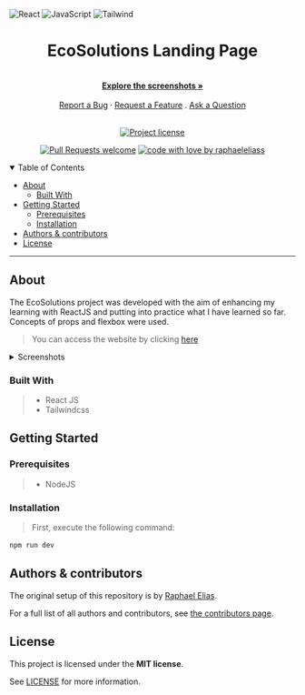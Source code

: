 ![React](https://img.shields.io/badge/React-20232A?style=for-the-badge&logo=react&logoColor=61DAFB)
![JavaScript](https://img.shields.io/badge/JavaScript-F7DF1E?style=for-the-badge&logo=javascript&logoColor=black)
![Tailwind](https://img.shields.io/badge/tailwindcss-%2338B2AC.svg?style=for-the-badge&logo=tailwind-css&logoColor=white)

<div align="center">

# EcoSolutions Landing Page

  <br />
  <a href="#about"><strong>Explore the screenshots »</strong></a>
  <br />
  <br />
  <a href="https://github.com/raphaeleliass/EcoSolutions/issues/new?assignees=&labels=bug&template=01_BUG_REPORT.md&title=bug%3A+">Report a Bug</a>
  ·
  <a href="https://github.com/raphaeleliass/EcoSolutions/issues/new?assignees=&labels=enhancement&template=02_FEATURE_REQUEST.md&title=feat%3A+">Request a Feature</a>
  .
  <a href="https://github.com/raphaeleliass/EcoSolutions/issues/new?assignees=&labels=question&template=04_SUPPORT_QUESTION.md&title=support%3A+">Ask a Question</a>
</div>

<div align="center">
<br />

[![Project license](https://img.shields.io/github/license/raphaeleliass/EcoSolutions.svg?style=flat-square)](LICENSE)

[![Pull Requests welcome](https://img.shields.io/badge/PRs-welcome-ff69b4.svg?style=flat-square)](https://github.com/raphaeleliass/EcoSolutions/issues?q=is%3Aissue+is%3Aopen+label%3A%22help+wanted%22)
[![code with love by raphaeleliass](https://img.shields.io/badge/%3C%2F%3E%20with%20%E2%99%A5%20by-raphaeleliass-ff1414.svg?style=flat-square)](https://github.com/raphaeleliass)

</div>

<details open="open">
<summary>Table of Contents</summary>

- [About](#about)
  - [Built With](#built-with)
- [Getting Started](#getting-started)
  - [Prerequisites](#prerequisites)
  - [Installation](#installation)
- [Authors & contributors](#authors--contributors)
- [License](#license)

</details>

---

## About

The EcoSolutions project was developed with the aim of enhancing my learning with ReactJS and putting into practice what I have learned so far. Concepts of props and flexbox were used.

> You can access the website by clicking [here](https://raphaelelias-barbershop.vercel.app)

<details>
<summary>Screenshots</summary>

<br>

<div align='center'>

### Desktop

  <img src="docs/screenshots/desktop-preview.webp" title="Home Page" width="100%">
  
  ### Mobile
  <img src="docs/screenshots/mobile-preview.webp" title="Home Page" width="50%">
</div>

</details>

### Built With

> - React JS
> - Tailwindcss

## Getting Started

### Prerequisites

> - NodeJS

### Installation

> First, execute the following command:

```bash
npm run dev
```

## Authors & contributors

The original setup of this repository is by [Raphael Elias](https://github.com/raphaeleliass).

For a full list of all authors and contributors, see [the contributors page](https://github.com/raphaeleliass/EcoSolutions/contributors).

## License

This project is licensed under the **MIT license**.

See [LICENSE](LICENSE) for more information.
